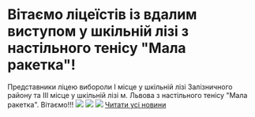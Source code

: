 # Вітаємо ліцеїстів із вдалим виступом у шкільній лізі з настільного тенісу &quot;Мала ракетка&quot;!
Представники ліцею вибороли І місце у шкільній лізі Залізничного району та ІІІ місце у шкільній лізі м. Львова з настільного тенісу "Мала ракетка". Вітаємо!!!
![](/images/вітаємо-ліцеїстів-із-вдалим-виступом-у-шкільній-лізі-з/img_20181203_112547_hht.jpg)
![](/images/вітаємо-ліцеїстів-із-вдалим-виступом-у-шкільній-лізі-з/img_20181203_112624.jpg)
![](/images/вітаємо-ліцеїстів-із-вдалим-виступом-у-шкільній-лізі-з/img_20181203_112627.jpg)
[Читати усі новини](/news)


